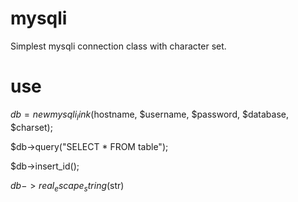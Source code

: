 # mysqli
Simplest mysqli connection class with character set.

# use
$db = new mysqli_link($hostname, $username, $password, $database, $charset);

$db->query("SELECT * FROM table");

$db->insert_id();

$db->real_escape_string($str)
